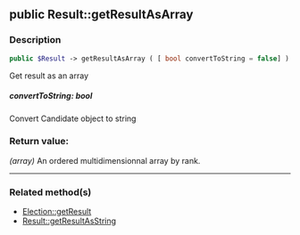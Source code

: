## public Result::getResultAsArray

### Description    

```php
public $Result -> getResultAsArray ( [ bool convertToString = false] ) : array
```

Get result as an array
    

##### **convertToString:** *bool*   
Convert Candidate object to string    


### Return value:   

*(array)* An ordered multidimensionnal array by rank.


---------------------------------------

### Related method(s)      

* [Election::getResult](../Election%20Class/public%20Election--getResult.md)    
* [Result::getResultAsString](../Result%20Class/public%20Result--getResultAsString.md)    
